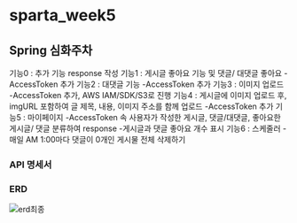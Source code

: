# sparta_week5 
## Spring 심화주차

기능0 : 추가 기능 response 작성
기능1 : 게시글 좋아요 기능 및 댓글/ 대댓글 좋아요 -AccessToken 추가
기능2 : 대댓글 기능 -AccessToken 추가
기능3 : 이미지 업로드 -AccessToken 추가, AWS IAM/SDK/S3로 진행
기능4 : 게시글에 이미지 업로드 후, imgURL 포함하여 글 제목, 내용, 이미지 주소를 함께 업로드 -AccessToken 추가
기능5 : 마이페이지 -AccessToken 속 사용자가 작성한 게시글, 댓글/대댓글, 좋아요한 게시글/ 댓글 분류하여 response
                  -게시글과 댓글 좋아요 개수 표시
기능6 : 스케줄러  - 매일 AM 1:00마다 댓글이 0개인 게시물 전체 삭제하기

### API 명세서


### ERD 
![erd최종](https://user-images.githubusercontent.com/46406965/187891641-86dc9ec4-22c9-4185-b07a-89dcc6bc9381.JPG)
